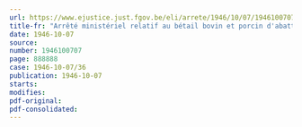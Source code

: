 ```yaml
---
url: https://www.ejustice.just.fgov.be/eli/arrete/1946/10/07/1946100707/justel
title-fr: "Arrêté ministériel relatif au bétail bovin et porcin d'abattage (abrogé par AM 26-01-1948)"
date: 1946-10-07
source:
number: 1946100707
page: 888888
case: 1946-10-07/36
publication: 1946-10-07
starts:
modifies:
pdf-original:
pdf-consolidated:
---
```


